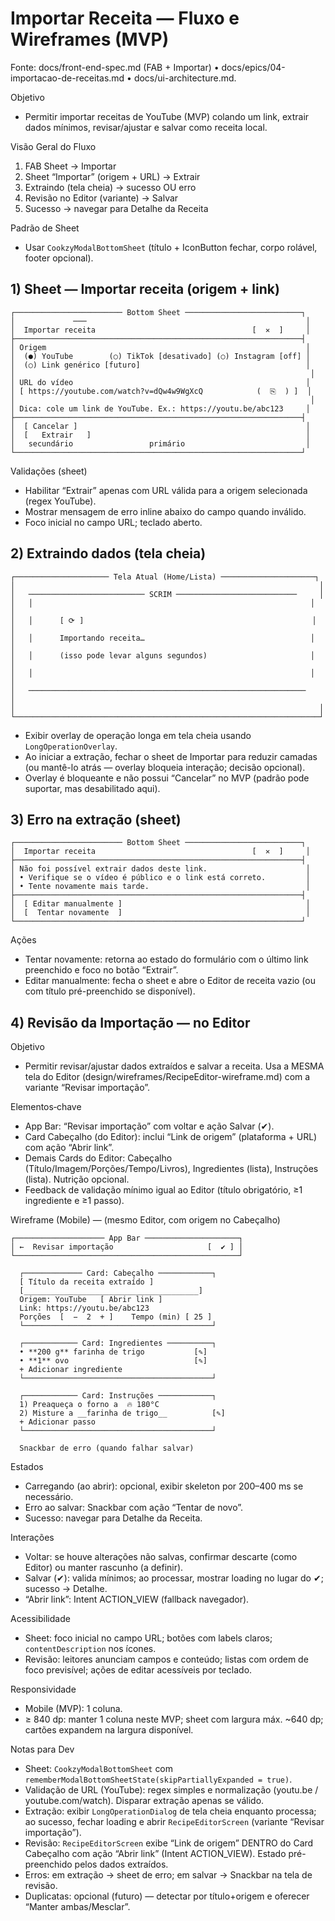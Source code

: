 # Importar Receita — Fluxo e Wireframes (MVP)

Fonte: docs/front-end-spec.md (FAB + Importar) • docs/epics/04-importacao-de-receitas.md • docs/ui-architecture.md.

Objetivo
- Permitir importar receitas de YouTube (MVP) colando um link, extrair dados mínimos, revisar/ajustar e salvar como receita local.

Visão Geral do Fluxo
1) FAB Sheet → Importar
2) Sheet “Importar” (origem + URL) → Extrair
3) Extraindo (tela cheia) → sucesso OU erro
4) Revisão no Editor (variante) → Salvar
5) Sucesso → navegar para Detalhe da Receita

Padrão de Sheet
- Usar `CookzyModalBottomSheet` (título + IconButton fechar, corpo rolável, footer opcional).

## 1) Sheet — Importar receita (origem + link)

```
┌──────────────────────── Bottom Sheet ──────────────────────────┐
│             ───                                                 │
│  Importar receita                                   [  ✕  ]     │
├────────────────────────────────────────────────────────────────┤
│ Origem                                                          │
│  (●) YouTube        (○) TikTok [desativado] (○) Instagram [off] │
│  (○) Link genérico [futuro]                                     │
│                                                                  │
│ URL do vídeo                                                    │
│ [ https://youtube.com/watch?v=dQw4w9WgXcQ            (  ⎘  ) ]  │
│                                                                  │
│ Dica: cole um link de YouTube. Ex.: https://youtu.be/abc123     │
├────────────────────────────────────────────────────────────────┤
│  [ Cancelar ]                                                   │
│  [   Extrair   ]                                                │
│   secundário                 primário                           │
└────────────────────────────────────────────────────────────────┘
```

Validações (sheet)
- Habilitar “Extrair” apenas com URL válida para a origem selecionada (regex YouTube).
- Mostrar mensagem de erro inline abaixo do campo quando inválido.
- Foco inicial no campo URL; teclado aberto.

## 2) Extraindo dados (tela cheia)

```
┌───────────────────── Tela Atual (Home/Lista) ─────────────────────┐
│                                                                    │
│   ────────────────────────── SCRIM ───────────────────────────     │
│   │                                                              │  │
│   │      [ ⟳ ]                                                   │  │
│   │      Importando receita…                                     │  │
│   │      (isso pode levar alguns segundos)                       │  │
│   │                                                              │  │
│   ──────────────────────────────────────────────────────────────     │
│                                                                    │
└────────────────────────────────────────────────────────────────────┘
```

- Exibir overlay de operação longa em tela cheia usando `LongOperationOverlay`.
- Ao iniciar a extração, fechar o sheet de Importar para reduzir camadas (ou mantê-lo atrás — overlay bloqueia interação; decisão opcional). 
- Overlay é bloqueante e não possui “Cancelar” no MVP (padrão pode suportar, mas desabilitado aqui).

## 3) Erro na extração (sheet)

```
┌──────────────────────── Bottom Sheet ──────────────────────────┐
│  Importar receita                                   [  ✕  ]     │
├────────────────────────────────────────────────────────────────┤
│ Não foi possível extrair dados deste link.                      │
│ • Verifique se o vídeo é público e o link está correto.         │
│ • Tente novamente mais tarde.                                   │
├────────────────────────────────────────────────────────────────┤
│  [ Editar manualmente ]                                         │
│  [  Tentar novamente  ]                                         │
└────────────────────────────────────────────────────────────────┘
```

Ações
- Tentar novamente: retorna ao estado do formulário com o último link preenchido e foco no botão “Extrair”.
- Editar manualmente: fecha o sheet e abre o Editor de receita vazio (ou com título pré-preenchido se disponível).

## 4) Revisão da Importação — no Editor

Objetivo
- Permitir revisar/ajustar dados extraídos e salvar a receita. Usa a MESMA tela do Editor (design/wireframes/RecipeEditor-wireframe.md) com a variante “Revisar importação”.

Elementos‑chave
- App Bar: “Revisar importação” com voltar e ação Salvar (✔).
- Card Cabeçalho (do Editor): inclui “Link de origem” (plataforma + URL) com ação “Abrir link”.
- Demais Cards do Editor: Cabeçalho (Título/Imagem/Porções/Tempo/Livros), Ingredientes (lista), Instruções (lista). Nutrição opcional.
- Feedback de validação mínimo igual ao Editor (título obrigatório, ≥1 ingrediente e ≥1 passo).

Wireframe (Mobile) — (mesmo Editor, com origem no Cabeçalho)

```
┌──────────────────── App Bar ─────────────────────┐
│ ←  Revisar importação                     [  ✔ ] │
└──────────────────────────────────────────────────┘

  ┌───────────── Card: Cabeçalho ────────────┐
  [ Título da receita extraído ]
  [_______________________________________]
  Origem: YouTube   [ Abrir link ]
  Link: https://youtu.be/abc123
  Porções  [  −  2  + ]    Tempo (min) [ 25 ]
  └──────────────────────────────────────────┘

  ┌──────────── Card: Ingredientes ──────────┐
  • **200 g** farinha de trigo           [✎]
  • **1** ovo                            [✎]
  + Adicionar ingrediente
  └──────────────────────────────────────────┘

  ┌──────────── Card: Instruções ────────────┐
  1) Preaqueça o forno a  🔥 180°C
  2) Misture a __farinha de trigo__          [✎]
  + Adicionar passo
  └──────────────────────────────────────────┘

  Snackbar de erro (quando falhar salvar)
```

Estados
- Carregando (ao abrir): opcional, exibir skeleton por 200–400 ms se necessário.
- Erro ao salvar: Snackbar com ação “Tentar de novo”.
- Sucesso: navegar para Detalhe da Receita.

Interações
- Voltar: se houve alterações não salvas, confirmar descarte (como Editor) ou manter rascunho (a definir).
- Salvar (✔): valida mínimos; ao processar, mostrar loading no lugar do ✔; sucesso → Detalhe.
- “Abrir link”: Intent ACTION_VIEW (fallback navegador).

Acessibilidade
- Sheet: foco inicial no campo URL; botões com labels claros; `contentDescription` nos ícones.
- Revisão: leitores anunciam campos e conteúdo; listas com ordem de foco previsível; ações de editar acessíveis por teclado.

Responsividade
- Mobile (MVP): 1 coluna. 
- ≥ 840 dp: manter 1 coluna neste MVP; sheet com largura máx. ~640 dp; cartões expandem na largura disponível.

Notas para Dev
- Sheet: `CookzyModalBottomSheet` com `rememberModalBottomSheetState(skipPartiallyExpanded = true)`.
- Validação de URL (YouTube): regex simples e normalização (youtu.be / youtube.com/watch). Disparar extração apenas se válido.
- Extração: exibir `LongOperationDialog` de tela cheia enquanto processa; ao sucesso, fechar loading e abrir `RecipeEditorScreen` (variante “Revisar importação”).
- Revisão: `RecipeEditorScreen` exibe “Link de origem” DENTRO do Card Cabeçalho com ação “Abrir link” (Intent ACTION_VIEW). Estado pré-preenchido pelos dados extraídos.
- Erros: em extração → sheet de erro; em salvar → Snackbar na tela de revisão.
- Duplicatas: opcional (futuro) — detectar por título+origem e oferecer “Manter ambas/Mesclar”.
